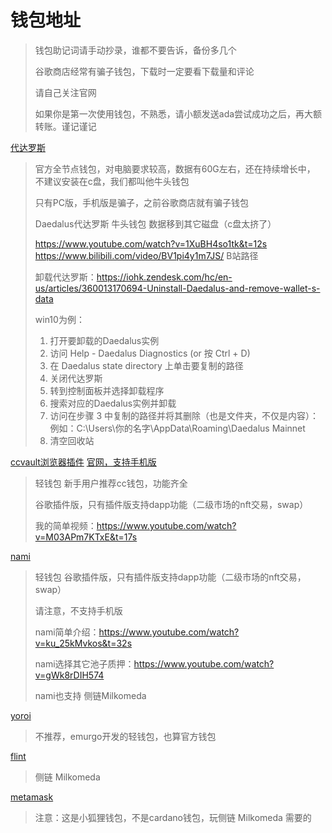# 钱包地址
> 钱包助记词请手动抄录，谁都不要告诉，备份多几个
>
> 谷歌商店经常有骗子钱包，下载时一定要看下载量和评论
>
> 请自己关注官网
>
> 如果你是第一次使用钱包，不熟悉，请小额发送ada尝试成功之后，再大额转账。谨记谨记

[代达罗斯](https://daedaluswallet.io/)

> 官方全节点钱包，对电脑要求较高，数据有60G左右，还在持续增长中，
> 不建议安装在c盘，我们都叫他牛头钱包
>
> 只有PC版，手机版是骗子，之前谷歌商店就有骗子钱包
>
> 
>
> Daedalus代达罗斯 牛头钱包 数据移到其它磁盘（c盘太挤了）
>
> https://www.youtube.com/watch?v=1XuBH4so1tk&t=12s
> https://www.bilibili.com/video/BV1pi4y1m7JS/  B站路径
>
> 
>
> 卸载代达罗斯：https://iohk.zendesk.com/hc/en-us/articles/360013170694-Uninstall-Daedalus-and-remove-wallet-s-data
>
> win10为例：
>
> 1. 打开要卸载的Daedalus实例
> 2. 访问 Help - Daedalus Diagnostics (or 按 Ctrl + D)
> 3. 在 Daedalus state directory 上单击要复制的路径
> 4. 关闭代达罗斯
> 5. 转到控制面板并选择卸载程序
> 6. 搜索对应的Daedalus实例并卸载
> 7. 访问在步骤 3 中复制的路径并将其删除（也是文件夹，不仅是内容）：例如：C:\Users\你的名字\AppData\Roaming\Daedalus Mainnet
> 8. 清空回收站

[ccvault浏览器插件](https://chrome.google.com/webstore/detail/ccvaultio/kmhcihpebfmpgmihbkipmjlmmioameka)  [官网，支持手机版](https://linktr.ee/eternlwallet)

> 轻钱包 新手用户推荐cc钱包，功能齐全
> 
> 谷歌插件版，只有插件版支持dapp功能（二级市场的nft交易，swap）
> 
> 我的简单视频：https://www.youtube.com/watch?v=M03APm7KTxE&t=17s

[nami](https://chrome.google.com/webstore/detail/nami/lpfcbjknijpeeillifnkikgncikgfhdo)
> 轻钱包 谷歌插件版，只有插件版支持dapp功能（二级市场的nft交易，swap）
>
> 请注意，不支持手机版
>
> nami简单介绍：https://www.youtube.com/watch?v=ku_25kMvkos&t=32s
>
> nami选择其它池子质押：https://www.youtube.com/watch?v=gWk8rDIH574
>
> nami也支持 侧链Milkomeda

[yoroi](https://yoroi-wallet.com/#/support)
> 不推荐，emurgo开发的轻钱包，也算官方钱包

[flint](https://chrome.google.com/webstore/detail/flint-wallet/hnhobjmcibchnmglfbldbfabcgaknlkj)

> 侧链 Milkomeda

[metamask](https://chrome.google.com/webstore/detail/metamask/nkbihfbeogaeaoehlefnkodbefgpgknn)

> 注意：这是小狐狸钱包，不是cardano钱包，玩侧链 Milkomeda 需要的

